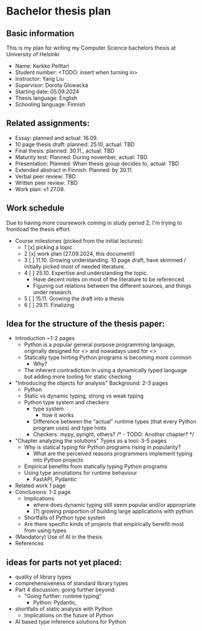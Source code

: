 # Bachelor thesis plan

## Basic information

This is my plan for writing my Computer Science bachelors thesis at University of Helsinki

- Name: Kerkko Pelttari
- Student number: <TODO: insert when turning in>
- Instructor: Yang Liu
- Supervisor: Dorota Glowacka
- Starting date: 05.09.2024
- Thesis language: English
- Schooling language: Finnish

## Related assignments:

- Essay: planned and actual: 16.09.
- 10 page thesis draft: planned: 25.10, actual: TBD
- Final thesis: planned: 30.11., actual: TBD
- Maturity test: Planned: During november, actual: TBD
- Presentation: Planned: When thesis group decides to, actual: TBD
- Extended abstract in Finnish: Planned: by 30.11.
- Verbal peer review: TBD
- Written peer review: TBD
- Work plan: v1 27.09.


## Work schedule
Due to having more coursework coming in study period 2, I'm trying to frontload the thesis effort.

- Course milestones (picked from the initial lectures):
    - 1 [x] picking a topic
    - 2 [x] work plan (27.09.2024, this document!)
    - 3 [ ] 11.10. Growing understanding. 10 page draft, have skimmed / initially picked most of needed literature.
    - 4 [ ] 25.10. Expertise and understanding the topic.
        - Have decent notes on most of the literature to be referenced
        - Figuring out relations between the different sources, and things under research.
    - 5 [ ] 15.11. Growing the draft into a thesis
    - 6 [ ] 29.11. Finalizing

## Idea for the structure of the thesis paper:
- Introduction ~1-2 pages
    - Python is a popular general purpose programming language, originally designed for <> and nowadays used for <>
    - Statically type hinting Python programs is becoming more common
        - Why?
    - The inherent contradiction in using a dynamically typed language but adding more tooling for static checking
- "Introducing the objects for analysis" Background: 2-3 pages
    - Python
    - Static vs dynamic typing, strong vs weak typing
    - Python type system and checkers
        - type system
            - how it works
        - Difference between the "actual" runtime types (that every Python program uses) and type hints
        - Checkers: mypy, pyright, others?
/* - TODO: Another chapter? */
- "Chapter analyzing the solutions" Types as a tool: 3-5 pages
    -  Why is statical typing for Python programs rising in popularity?
        - What are the perceived reasons programmers implement typing into Python projects
    - Empirical benefits from statically typing Python programs
    - Using type annotations for runtime behaviour
        - FastAPI, Pydantic
- Related work 1 page
- Conclusions: 1-2 page
    - Implications
        - where does dynamic typing still seem popular and/or appropriate
        - (?) growing proportion of building large applications with python
    - Shortfalls of Python type system
    - Are there specific kinds of projects that empirically benefit most from using types
- (Mandatory) Use of AI in the thesis
- References

##  ideas for parts not yet placed:
- quality of library types
- comprehensiveness of standard library types
- Part 4 discussion; going further beyond:
    - "Going further: runtime typing"
        - Python: Pydantic,
- shortfalls of static analysis with Python
    - Implications on the future of Python
- AI based type inference solutions for Python

